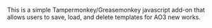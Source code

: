 This is a simple Tampermonkey/Greasemonkey javascript add-on that allows users to save, load, and delete templates for AO3 new works.
